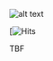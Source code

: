 ![alt text](https://raw.githubusercontent.com/sligosat/.github/main/profile/images/banner-hi-res.png)


[![Hits](https://hits.seeyoufarm.com/api/count/incr/badge.svg?url=https%3A%2F%2Fgithub.com%2Fsligosat&count_bg=%230EC4F3&title_bg=%23555555&icon=&icon_color=%23E7E7E7&title=views+day%2Ftotal&edge_flat=true)

TBF
